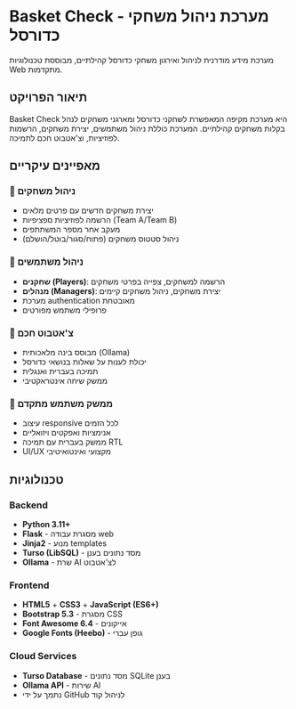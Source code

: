 # Basket Check - מערכת ניהול משחקי כדורסל

מערכת מידע מודרנית לניהול ואירגון משחקי כדורסל קהילתיים, מבוססת טכנולוגיות Web מתקדמות.

## תיאור הפרויקט

Basket Check היא מערכת מקיפה המאפשרת לשחקני כדורסל ומארגני משחקים לנהל בקלות משחקים קהילתיים. המערכת כוללת ניהול משתמשים, יצירת משחקים, הרשמות לפוזיציות, וצ'אטבוט חכם לתמיכה.

## מאפיינים עיקריים

### 🏀 ניהול משחקים
- יצירת משחקים חדשים עם פרטים מלאים
- הרשמה לפוזיציות ספציפיות (Team A/Team B)
- מעקב אחר מספר המשתתפים
- ניהול סטטוס משחקים (פתוח/סגור/בוטל/הושלם)

### 👥 ניהול משתמשים
- **שחקנים (Players)**: הרשמה למשחקים, צפייה בפרטי משחקים
- **מנהלים (Managers)**: יצירת משחקים, ניהול משחקים קיימים
- מערכת authentication מאובטחת
- פרופילי משתמש מפורטים

### 🤖 צ'אטבוט חכם
- מבוסס בינה מלאכותית (Ollama)
- יכולת לענות על שאלות בנושאי כדורסל
- תמיכה בעברית ואנגלית
- ממשק שיחה אינטראקטיבי

### 📱 ממשק משתמש מתקדם
- עיצוב responsive לכל הזמים
- אנימציות ואפקטים ויזואליים
- ממשק בעברית עם תמיכה RTL
- UI/UX מקצועי ואינטואיטיבי

## טכנולוגיות

### Backend
- **Python 3.11+**
- **Flask** - מסגרת עבודה web
- **Jinja2** - מנוע templates
- **Turso (LibSQL)** - מסד נתונים בענן
- **Ollama** - שרת AI לצ'אטבוט

### Frontend
- **HTML5** + **CSS3** + **JavaScript (ES6+)**
- **Bootstrap 5.3** - מסגרת CSS
- **Font Awesome 6.4** - אייקונים
- **Google Fonts (Heebo)** - גופן עברי

### Cloud Services
- **Turso Database** - מסד נתונים SQLite בענן
- **Ollama API** - שירות AI
- נתמך על ידי GitHub לניהול קוד
